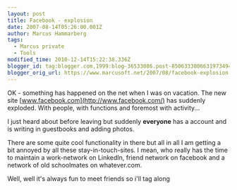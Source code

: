 ```yaml
---
layout: post
title: Facebook - explosion
date: 2007-08-14T05:26:00.001Z
author: Marcus Hammarberg
tags:
  - Marcus private
  - Tools
modified_time: 2010-12-14T15:22:38.336Z
blogger_id: tag:blogger.com,1999:blog-36533086.post-8506333806631973494
blogger_orig_url: https://www.marcusoft.net/2007/08/facebook-explosion.html
---
```


OK -
something has happened on the net when I was on
vacation. The new site [www.facebook.com](http://www.facebook.com/) has
suddenly exploded. With people, with functions and foremost with
activity...

I just heard about before leaving but
suddenly **everyone** has a account and is writing in guestbooks and
adding photos.

There are some quite cool functionality in there but all in all I am
getting a bit annoyed by all these stay-in-touch-sites. I mean, who
really has the time to maintain a work-network on LinkedIn,
friend network on facebook and a network of old
schoolmates on whatever.com.

Well, well it's always fun to meet friends so i'll tag along
